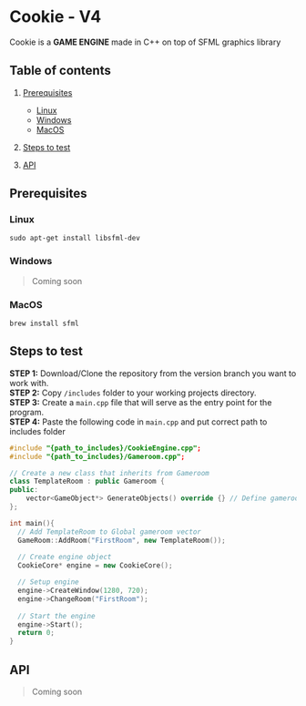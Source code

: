 # Cookie - V4
Cookie is a **GAME ENGINE** made in C++ on top of SFML graphics library
## Table of contents
1. [Prerequisites](#prerequisites)

   - [Linux](#linux)
   - [Windows](#windows)
   - [MacOS](#windows)

2. [Steps to test](#building-your-first-game)
3. [API](#api)

## Prerequisites

### Linux
```
sudo apt-get install libsfml-dev
```
### Windows
> Coming soon
### MacOS
```
brew install sfml
```

## Steps to test
**STEP 1:** Download/Clone the repository from the version branch you want to work with.  
**STEP 2:** Copy `/includes` folder to your working projects directory.  
**STEP 3:** Create a `main.cpp` file that will serve as the entry point for the program.  
**STEP 4:** Paste the following code in `main.cpp` and put correct path to includes folder
```cpp
#include "{path_to_includes}/CookieEngine.cpp";
#include "{path_to_includes}/Gameroom.cpp";

// Create a new class that inherits from Gameroom
class TemplateRoom : public Gameroom {
public:
    vector<GameObject*> GenerateObjects() override {} // Define gamerooms virtual method
};

int main(){
  // Add TemplateRoom to Global gameroom vector
  GameRoom::AddRoom("FirstRoom", new TemplateRoom());
  
  // Create engine object
  CookieCore* engine = new CookieCore();

  // Setup engine
  engine->CreateWindow(1280, 720);
  engine->ChangeRoom("FirstRoom");
  
  // Start the engine
  engine->Start();
  return 0;
}
```

## API
> Coming soon
